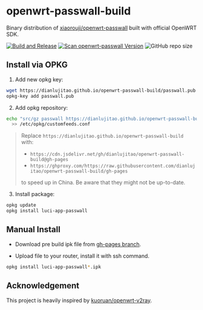 # openwrt-passwall-build

Binary distribution of [xiaorouji/openwrt-passwall](https://github.com/xiaorouji/openwrt-passwall) built with official OpenWRT SDK.

[![Build and Release](https://github.com/dianlujitao/openwrt-passwall-build/actions/workflows/build-release.yml/badge.svg)](https://github.com/dianlujitao/openwrt-passwall-build/actions/workflows/build-release.yml)
[![Scan openwrt-passwall Version](https://github.com/dianlujitao/openwrt-passwall-build/actions/workflows/version-scan.yml/badge.svg)](https://github.com/dianlujitao/openwrt-passwall-build/actions/workflows/version-scan.yml)
![GitHub repo size](https://img.shields.io/github/repo-size/dianlujitao/openwrt-passwall-build)

## Install via OPKG

1. Add new opkg key:

```sh
wget https://dianlujitao.github.io/openwrt-passwall-build/passwall.pub
opkg-key add passwall.pub
```

2. Add opkg repository:

```sh
echo "src/gz passwall https://dianlujitao.github.io/openwrt-passwall-build/releases/$(. /etc/openwrt_release ; echo $DISTRIB_RELEASE)/packages/$(. /etc/openwrt_release ; echo $DISTRIB_ARCH)/passwall" \
  >> /etc/opkg/customfeeds.conf
```

> Replace `https://dianlujitao.github.io/openwrt-passwall-build` with:
> * `https://cdn.jsdelivr.net/gh/dianlujitao/openwrt-passwall-build@gh-pages`
> * `https://ghproxy.com/https://raw.githubusercontent.com/dianlujitao/openwrt-passwall-build/gh-pages`
>
> to speed up in China. Be aware that they might not be up-to-date.

3. Install package:

```sh
opkg update
opkg install luci-app-passwall
```

## Manual Install

- Download pre build ipk file from [gh-pages branch](https://github.com/dianlujitao/openwrt-passwall-build/tree/gh-pages).

- Upload file to your router, install it with ssh command.

```sh
opkg install luci-app-passwall*.ipk
```

## Acknowledgement

This project is heavily inspired by [kuoruan/openwrt-v2ray](https://github.com/kuoruan/openwrt-v2ray).
